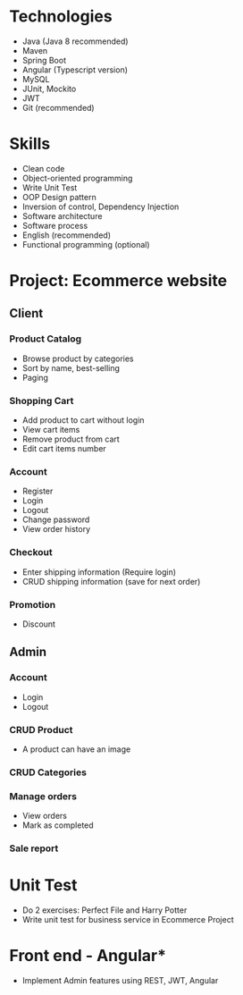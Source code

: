 # Technologies
* Java (Java 8 recommended)
* Maven
* Spring Boot
* Angular (Typescript version)
* MySQL
* JUnit, Mockito
* JWT
* Git (recommended)

# Skills
* Clean code
* Object-oriented programming
* Write Unit Test
* OOP Design pattern
* Inversion of control, Dependency Injection
* Software architecture
* Software process
* English (recommended)
* Functional programming (optional)

# Project: Ecommerce website

## Client

### Product Catalog
* Browse product by categories
* Sort by name, best-selling
* Paging

### Shopping Cart
* Add product to cart without login
* View cart items
* Remove product from cart
* Edit cart items number

### Account
* Register
* Login
* Logout
* Change password
* View order history

### Checkout
* Enter shipping information (Require login)
* CRUD shipping information (save for next order)

### Promotion
* Discount

## Admin

### Account
* Login
* Logout

### CRUD Product
* A product can have an image

### CRUD Categories

### Manage orders
* View orders
* Mark as completed

### Sale report

# Unit Test
* Do 2 exercises: Perfect File and Harry Potter
* Write unit test for business service in Ecommerce Project

# Front end - Angular*
* Implement Admin features using REST, JWT, Angular
